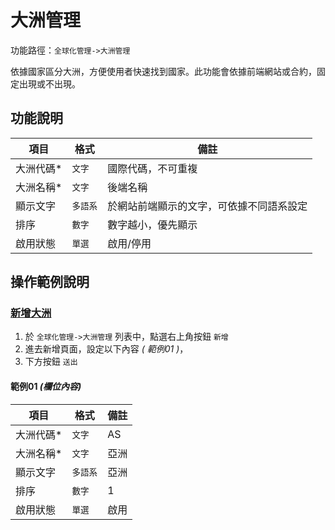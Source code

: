 #  大洲管理

功能路徑：`全球化管理->大洲管理`

依據國家區分大洲，方便使用者快速找到國家。此功能會依據前端網站或合約，固定出現或不出現。


##  功能說明

| 項目  | 格式 | 備註 |
|---|---|---|
|大洲代碼*|`文字`|國際代碼，不可重複|
|大洲名稱*|`文字`|後端名稱|
|顯示文字|`多語系`|於網站前端顯示的文字，可依據不同語系設定|
|排序|`數字`|數字越小，優先顯示|
|啟用狀態|`單選`|啟用/停用|


##  操作範例說明

### [新增大洲](guide/world-continent#新增大洲)

1. 於 `全球化管理->大洲管理` 列表中，點選右上角按鈕 `新增` 
2. 進去新增頁面，設定以下內容 _( 範例01 )_，
3. 下方按鈕 `送出`

#### 範例01 _(欄位內容)_

| 項目  | 格式 | 備註 |
|---|---|---|
|大洲代碼*|`文字`|AS|
|大洲名稱*|`文字`|亞洲|
|顯示文字|`多語系`|亞洲|
|排序|`數字`|1|
|啟用狀態|`單選`|啟用|